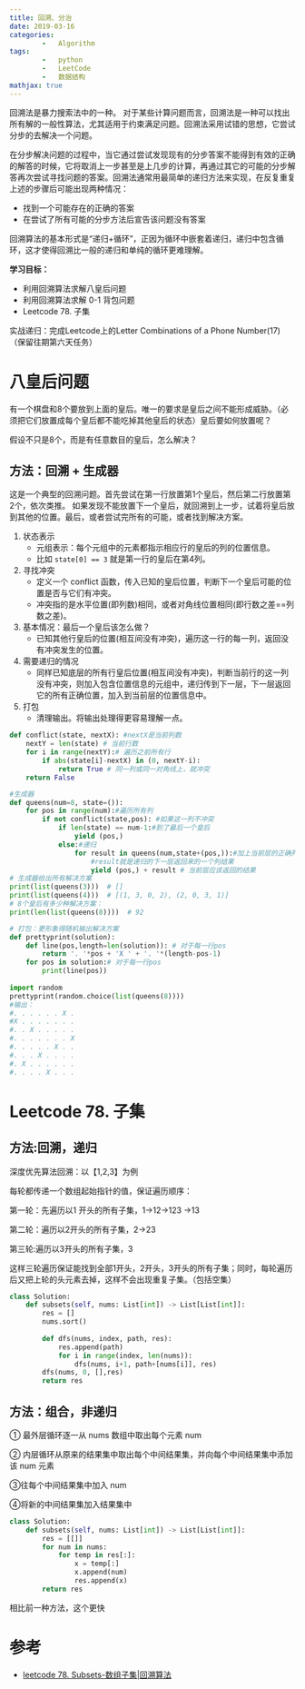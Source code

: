 ```yaml
---
title: 回溯、分治
date: 2019-03-16
categories: 
	    -   Algorithm
tags:  
        -   python
        -   LeetCode
        -   数据结构
mathjax: true
---
```


回溯法是暴力搜索法中的一种。 对于某些计算问题而言，回溯法是一种可以找出所有解的一般性算法，尤其适用于约束满足问题。回溯法采用试错的思想，它尝试分步的去解决一个问题。

在分步解决问题的过程中，当它通过尝试发现现有的分步答案不能得到有效的正确的解答的时候，它将取消上一步甚至是上几步的计算，再通过其它的可能的分步解答再次尝试寻找问题的答案。回溯法通常用最简单的递归方法来实现，在反复重复上述的步骤后可能出现两种情况：

-   找到一个可能存在的正确的答案
-   在尝试了所有可能的分步方法后宣告该问题没有答案

回溯算法的基本形式是“递归+循环”，正因为循环中嵌套着递归，递归中包含循环，这才使得回溯比一般的递归和单纯的循环更难理解。

**学习目标：**
-   利用回溯算法求解八皇后问题
-   利用回溯算法求解 0-1 背包问题
-   Leetcode 78. 子集
 
<!-- more -->

实战递归：完成Leetcode上的Letter Combinations of a Phone Number(17)
（保留往期第六天任务）




# 八皇后问题
有一个棋盘和8个要放到上面的皇后。唯一的要求是皇后之间不能形成威胁。（必须把它们放置成每个皇后都不能吃掉其他皇后的状态）皇后要如何放置呢？

假设不只是8个，而是有任意数目的皇后，怎么解决？

##  方法：回溯 + 生成器
这是一个典型的回溯问题。首先尝试在第一行放置第1个皇后，然后第二行放置第2个，依次类推。 如果发现不能放置下一个皇后，就回溯到上一步，试着将皇后放到其他的位置。最后，或者尝试完所有的可能，或者找到解决方案。


1.  状态表示
    -   元组表示：每个元组中的元素都指示相应行的皇后的列的位置信息。
    -   比如 `state[0] == 3` 就是第一行的皇后在第4列。
2.  寻找冲突
    -   定义一个 conflict 函数，传入已知的皇后位置，判断下一个皇后可能的位置是否与它们有冲突。
    -   冲突指的是水平位置(即列数)相同，或者对角线位置相同(即行数之差==列数之差)。
3.  基本情况：最后一个皇后该怎么做？
    -   已知其他行皇后的位置(相互间没有冲突)，遍历这一行的每一列，返回没有冲突发生的位置。
4.  需要递归的情况
    -   同样已知底层的所有行皇后位置(相互间没有冲突)，判断当前行的这一列没有冲突，则加入包含位置信息的元组中，递归传到下一层，下一层返回它的所有正确位置，加入到当前层的位置信息中。
5.  打包
    -   清理输出。将输出处理得更容易理解一点。

```python
def conflict(state, nextX): #nextX是当前列数
    nextY = len(state) # 当前行数
    for i in range(nextY):# 遍历之前所有行
        if abs(state[i]-nextX) in (0, nextY-i):
            return True # 同一列或同一对角线上，就冲突
    return False

#生成器
def queens(num=8, state=()): 
    for pos in range(num):#遍历所有列
        if not conflict(state,pos): #如果这一列不冲突
            if len(state) == num-1:#到了最后一个皇后
                yield (pos,)
            else:#递归
                for result in queens(num,state+(pos,)):#加上当前层的正确列数pos去下一层
                    #result就是递归的下一层返回来的一个列结果
                    yield (pos,) + result # 当前层应该返回的结果
# 生成器给出所有解决方案
print(list(queens(3)))  # []
print(list(queens(4)))  # [(1, 3, 0, 2), (2, 0, 3, 1)]
# 8个皇后有多少种解决方案：
print(len(list(queens(8))))  # 92

# 打包：更形象得随机输出解决方案
def prettyprint(solution):
    def line(pos,length=len(solution)): # 对于每一行pos
        return '. '*pos + 'X ' + '. '*(length-pos-1)
    for pos in solution:# 对于每一行pos
        print(line(pos))
        
import random
prettyprint(random.choice(list(queens(8))))
#输出：
#. . . . . . X . 
#X . . . . . . . 
#. . X . . . . . 
#. . . . . . . X 
#. . . . . X . . 
#. . . X . . . . 
#. X . . . . . . 
#. . . . X . . . 
```

# Leetcode 78. 子集

## 方法:回溯，递归
深度优先算法回溯：以【1,2,3】为例

每轮都传递一个数组起始指针的值，保证遍历顺序：

第一轮：先遍历以1 开头的所有子集，1→12→123 →13

第二轮：遍历以2开头的所有子集，2→23

第三轮:遍历以3开头的所有子集，3

这样三轮遍历保证能找到全部1开头，2开头，3开头的所有子集；同时，每轮遍历后又把上轮的头元素去掉，这样不会出现重复子集。（包括空集）

```python
class Solution:
    def subsets(self, nums: List[int]) -> List[List[int]]:
        res = []
        nums.sort()
        
        def dfs(nums, index, path, res):
            res.append(path)
            for i in range(index, len(nums)):
                dfs(nums, i+1, path+[nums[i]], res)
        dfs(nums, 0, [],res)
        return res
```
## 方法：组合，非递归

① 最外层循环逐一从 nums 数组中取出每个元素 num

② 内层循环从原来的结果集中取出每个中间结果集，并向每个中间结果集中添加该 num 元素

③往每个中间结果集中加入 num

④将新的中间结果集加入结果集中

```python
class Solution:
    def subsets(self, nums: List[int]) -> List[List[int]]:
        res = [[]]
        for num in nums:
            for temp in res[:]:
                x = temp[:]
                x.append(num)
                res.append(x)
        return res
```
相比前一种方法，这个更快

# 参考
-   [leetcode 78. Subsets-数组子集|回溯算法](https://blog.csdn.net/happyaaaaaaaaaaa/article/details/51604217)